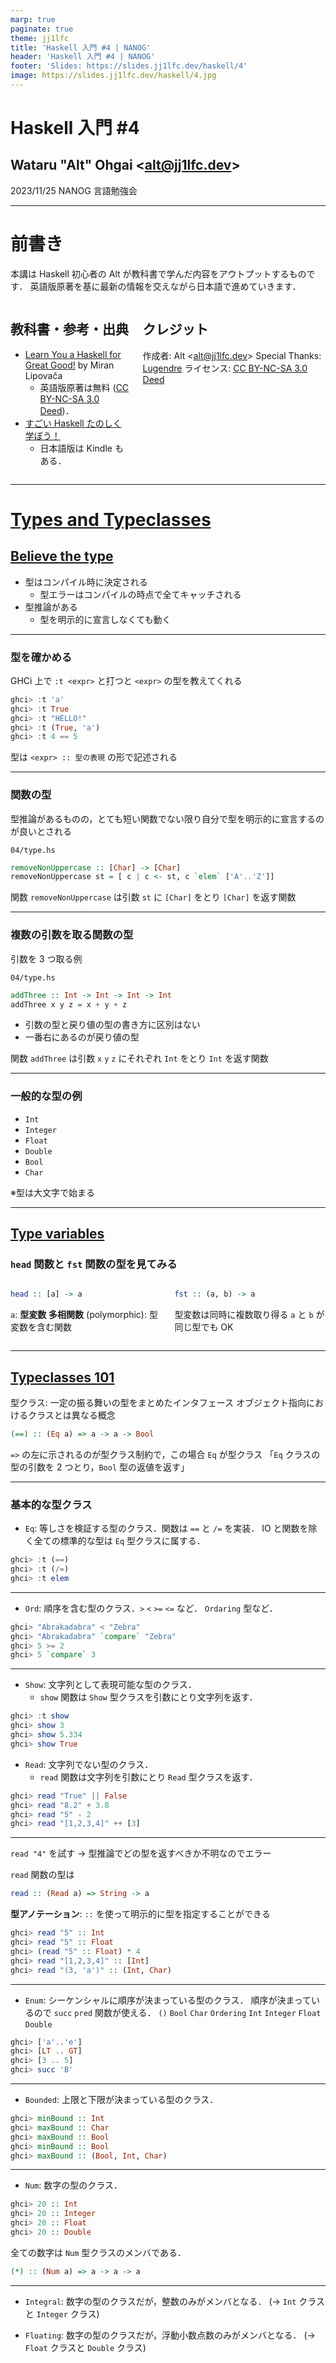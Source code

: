 ```yaml
---
marp: true
paginate: true
theme: jj1lfc
title: 'Haskell 入門 #4 | NANOG'
header: 'Haskell 入門 #4 | NANOG'
footer: 'Slides: https://slides.jj1lfc.dev/haskell/4'
image: https://slides.jj1lfc.dev/haskell/4.jpg
---
```


# Haskell 入門 #4

## Wataru "Alt" Ohgai \<<alt@jj1lfc.dev>\>

2023/11/25 NANOG 言語勉強会

---

# 前書き

本講は Haskell 初心者の Alt が教科書で学んだ内容をアウトプットするものです．
英語版原著を基に最新の情報を交えながら日本語で進めていきます．

<div class='columns'>
<div>

## 教科書・参考・出典

- [Learn You a Haskell for Great Good!](http://learnyouahaskell.com) by Miran Lipovača
  - 英語版原著は無料 ([CC BY-NC-SA 3.0 Deed](https://creativecommons.org/licenses/by-nc-sa/3.0/))．
- [すごい Haskell たのしく学ぼう！](https://www.amazon.co.jp/dp/B009RO80XY)
  - 日本語版は Kindle もある．

</div>
<div>

## クレジット

作成者: Alt \<<alt@jj1lfc.dev>\>
Special Thanks: [Lugendre](https://twitter.com/Lugendre)
ライセンス: [CC BY-NC-SA 3.0 Deed](https://creativecommons.org/licenses/by-nc-sa/3.0/)

</div>
</div>

---

# [Types and Typeclasses](http://learnyouahaskell.com/types-and-typeclasses)

## [Believe the type](http://learnyouahaskell.com/types-and-typeclasses#believe-the-type)

- 型はコンパイル時に決定される
  - 型エラーはコンパイルの時点で全てキャッチされる
- 型推論がある
  - 型を明示的に宣言しなくても動く

---

### 型を確かめる

GHCi 上で `:t <expr>` と打つと `<expr>` の型を教えてくれる

```haskell
ghci> :t 'a'
ghci> :t True
ghci> :t "HELLO!"
ghci> :t (True, 'a')
ghci> :t 4 == 5
```

型は `<expr> :: 型の表現` の形で記述される

---

### 関数の型

型推論があるものの，とても短い関数でない限り自分で型を明示的に宣言するのが良いとされる

`04/type.hs`

```haskell
removeNonUppercase :: [Char] -> [Char]
removeNonUppercase st = [ c | c <- st, c `elem` ['A'..'Z']]
```

関数 `removeNonUppercase` は引数 `st` に `[Char]` をとり `[Char]` を返す関数

---

### 複数の引数を取る関数の型

引数を 3 つ取る例

`04/type.hs`

```haskell
addThree :: Int -> Int -> Int -> Int
addThree x y z = x + y + z
```

- 引数の型と戻り値の型の書き方に区別はない
- 一番右にあるのが戻り値の型

関数 `addThree` は引数 `x` `y` `z` にそれぞれ `Int` をとり `Int` を返す関数

---

### 一般的な型の例

- `Int`
- `Integer`
- `Float`
- `Double`
- `Bool`
- `Char`

※型は大文字で始まる

---

## [Type variables](http://learnyouahaskell.com/types-and-typeclasses#type-variables)

### `head` 関数と `fst` 関数の型を見てみる

<div class='columns'>
<div>

```haskell
head :: [a] -> a
```

`a`: **型変数**
**多相関数** (polymorphic): 型変数を含む関数

</div>
<div>

```haskell
fst :: (a, b) -> a
```

型変数は同時に複数取り得る
`a` と `b` が同じ型でも OK

</div>
</div>

---

## [Typeclasses 101](http://learnyouahaskell.com/types-and-typeclasses#typeclasses-101)

型クラス: 一定の振る舞いの型をまとめたインタフェース
オブジェクト指向におけるクラスとは異なる概念

```haskell
(==) :: (Eq a) => a -> a -> Bool
```

`=>` の左に示されるのが型クラス制約で，この場合 `Eq` が型クラス
「`Eq` クラスの型の引数を 2 つとり，`Bool` 型の返値を返す」

---

### 基本的な型クラス

- `Eq`: 等しさを検証する型のクラス．関数は `==` と `/=` を実装．
  IO と関数を除く全ての標準的な型は `Eq` 型クラスに属する．

```haskell
ghci> :t (==)
ghci> :t (/=)
ghci> :t elem
```

---

- `Ord`: 順序を含む型のクラス．`>` `<` `>=` `<=` など．
  `Ordaring` 型など．

```haskell
ghci> "Abrakadabra" < "Zebra"
ghci> "Abrakadabra" `compare` "Zebra"
ghci> 5 >= 2
ghci> 5 `compare` 3
```

---

- `Show`: 文字列として表現可能な型のクラス．
  - `show` 関数は `Show` 型クラスを引数にとり文字列を返す．

```haskell
ghci> :t show
ghci> show 3
ghci> show 5.334
ghci> show True
```

- `Read`: 文字列でない型のクラス．
  - `read` 関数は文字列を引数にとり `Read` 型クラスを返す．

```haskell
ghci> read "True" || False
ghci> read "8.2" + 3.8
ghci> read "5" - 2
ghci> read "[1,2,3,4]" ++ [3]
```

---

`read "4"` を試す → 型推論でどの型を返すべきか不明なのでエラー

`read` 関数の型は

```haskell
read :: (Read a) => String -> a
```

**型アノテーション**: `::` を使って明示的に型を指定することができる

```haskell
ghci> read "5" :: Int
ghci> read "5" :: Float
ghci> (read "5" :: Float) * 4
ghci> read "[1,2,3,4]" :: [Int]
ghci> read "(3, 'a')" :: (Int, Char)
```

---

- `Enum`: シーケンシャルに順序が決まっている型のクラス．
  順序が決まっているので `succ` `pred` 関数が使える．
  `()` `Bool` `Char` `Ordering` `Int` `Integer` `Float` `Double`

```haskell
ghci> ['a'..'e']
ghci> [LT .. GT]
ghci> [3 .. 5]
ghci> succ 'B'
```

---

- `Bounded`: 上限と下限が決まっている型のクラス．

```haskell
ghci> minBound :: Int
ghci> maxBound :: Char
ghci> maxBound :: Bool
ghci> minBound :: Bool
ghci> maxBound :: (Bool, Int, Char)
```

---

- `Num`: 数字の型のクラス．

```haskell
ghci> 20 :: Int
ghci> 20 :: Integer
ghci> 20 :: Float
ghci> 20 :: Double
```

全ての数字は `Num` 型クラスのメンバである．

```haskell
(*) :: (Num a) => a -> a -> a
```

---

- `Integral`: 数字の型のクラスだが，整数のみがメンバとなる．
  (→ `Int` クラスと `Integer` クラス)

- `Floating`: 数字の型のクラスだが，浮動小数点数のみがメンバとなる．
  (→ `Float` クラスと `Double` クラス)
